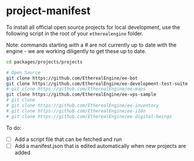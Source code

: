 # project-manifest

To install all official open source projects for local development, use the following script in the root of your `etherealengine` folder.

Note: commands starting with a # are not currently up to date with the engine - we are working diligently to get these up to date.

```bash
cd packages/projects/projects

# Open Source
git clone https://github.com/EtherealEngine/ee-bot
git clone https://github.com/EtherealEngine/ee-development-test-suite
# git clone https://github.com/EtherealEngine/ee-maps
git clone https://github.com/EtherealEngine/ee-vps-sample
# git clone 
# git clone https://github.com/EtherealEngine/ee-inventory
# git clone https://github.com/EtherealEngine/ee-i18n
# git clone https://github.com/EtherealEngine/ee-digital-beings
```

To do:

- [ ] Add a script file that can be fetched and run
- [ ] Add a manifest.json that is edited automatically when new projects are added
